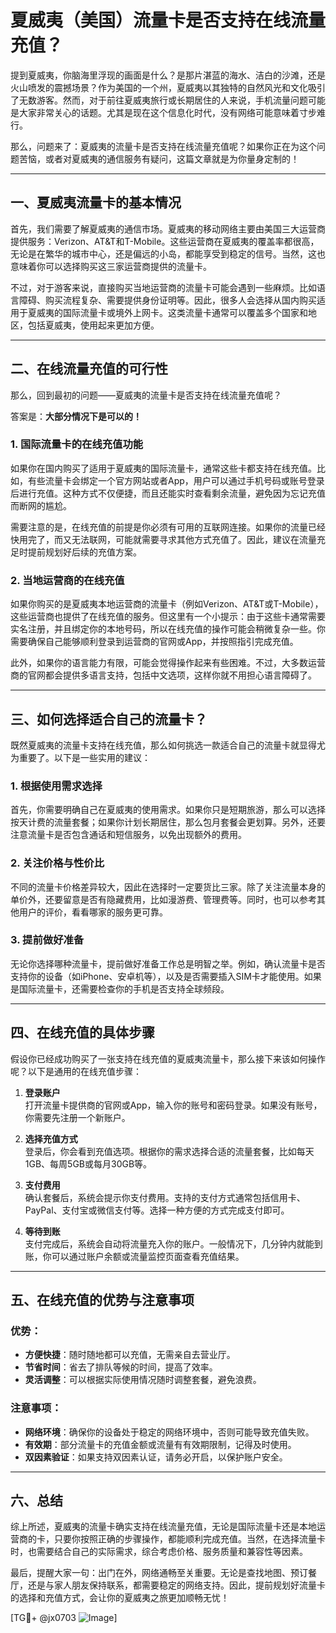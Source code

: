 # 夏威夷（美国）流量卡是否支持在线流量充值？

提到夏威夷，你脑海里浮现的画面是什么？是那片湛蓝的海水、洁白的沙滩，还是火山喷发的震撼场景？作为美国的一个州，夏威夷以其独特的自然风光和文化吸引了无数游客。然而，对于前往夏威夷旅行或长期居住的人来说，手机流量问题可能是大家非常关心的话题。尤其是现在这个信息化时代，没有网络可能意味着寸步难行。

那么，问题来了：夏威夷的流量卡是否支持在线流量充值呢？如果你正在为这个问题苦恼，或者对夏威夷的通信服务有疑问，这篇文章就是为你量身定制的！

---

## 一、夏威夷流量卡的基本情况

首先，我们需要了解夏威夷的通信市场。夏威夷的移动网络主要由美国三大运营商提供服务：Verizon、AT&T和T-Mobile。这些运营商在夏威夷的覆盖率都很高，无论是在繁华的城市中心，还是偏远的小岛，都能享受到稳定的信号。当然，这也意味着你可以选择购买这三家运营商提供的流量卡。

不过，对于游客来说，直接购买当地运营商的流量卡可能会遇到一些麻烦。比如语言障碍、购买流程复杂、需要提供身份证明等。因此，很多人会选择从国内购买适用于夏威夷的国际流量卡或境外上网卡。这类流量卡通常可以覆盖多个国家和地区，包括夏威夷，使用起来更加方便。

---

## 二、在线流量充值的可行性

那么，回到最初的问题——夏威夷的流量卡是否支持在线流量充值呢？

答案是：**大部分情况下是可以的！**

### 1. 国际流量卡的在线充值功能
如果你在国内购买了适用于夏威夷的国际流量卡，通常这些卡都支持在线充值。比如，有些流量卡会绑定一个官方网站或者App，用户可以通过手机号码或账号登录后进行充值。这种方式不仅便捷，而且还能实时查看剩余流量，避免因为忘记充值而断网的尴尬。

需要注意的是，在线充值的前提是你必须有可用的互联网连接。如果你的流量已经快用完了，而又无法联网，可能就需要寻求其他方式充值了。因此，建议在流量充足时提前规划好后续的充值方案。

### 2. 当地运营商的在线充值
如果你购买的是夏威夷本地运营商的流量卡（例如Verizon、AT&T或T-Mobile），这些运营商也提供了在线充值的服务。但这里有一个小提示：由于这些卡通常需要实名注册，并且绑定你的本地号码，所以在线充值的操作可能会稍微复杂一些。你需要确保自己能够顺利登录到运营商的官网或App，并按照指引完成充值。

此外，如果你的语言能力有限，可能会觉得操作起来有些困难。不过，大多数运营商的官网都会提供多语言支持，包括中文选项，这样你就不用担心语言障碍了。

---

## 三、如何选择适合自己的流量卡？

既然夏威夷的流量卡支持在线充值，那么如何挑选一款适合自己的流量卡就显得尤为重要了。以下是一些实用的建议：

### 1. 根据使用需求选择
首先，你需要明确自己在夏威夷的使用需求。如果你只是短期旅游，那么可以选择按天计费的流量套餐；如果你计划长期居住，那么包月套餐会更划算。另外，还要注意流量卡是否包含通话和短信服务，以免出现额外的费用。

### 2. 关注价格与性价比
不同的流量卡价格差异较大，因此在选择时一定要货比三家。除了关注流量本身的单价外，还要留意是否有隐藏费用，比如漫游费、管理费等。同时，也可以参考其他用户的评价，看看哪家的服务更可靠。

### 3. 提前做好准备
无论你选择哪种流量卡，提前做好准备工作总是明智之举。例如，确认流量卡是否支持你的设备（如iPhone、安卓机等），以及是否需要插入SIM卡才能使用。如果是国际流量卡，还需要检查你的手机是否支持全球频段。

---

## 四、在线充值的具体步骤

假设你已经成功购买了一张支持在线充值的夏威夷流量卡，那么接下来该如何操作呢？以下是通用的在线充值步骤：

1. **登录账户**  
   打开流量卡提供商的官网或App，输入你的账号和密码登录。如果没有账号，你需要先注册一个新账户。

2. **选择充值方式**  
   登录后，你会看到充值选项。根据你的需求选择合适的流量套餐，比如每天1GB、每周5GB或每月30GB等。

3. **支付费用**  
   确认套餐后，系统会提示你支付费用。支持的支付方式通常包括信用卡、PayPal、支付宝或微信支付等。选择一种方便的方式完成支付即可。

4. **等待到账**  
   支付完成后，系统会自动将流量充入你的账户。一般情况下，几分钟内就能到账，你可以通过账户余额或流量监控页面查看充值结果。

---

## 五、在线充值的优势与注意事项

### 优势：
- **方便快捷**：随时随地都可以充值，无需亲自去营业厅。
- **节省时间**：省去了排队等候的时间，提高了效率。
- **灵活调整**：可以根据实际使用情况随时调整套餐，避免浪费。

### 注意事项：
- **网络环境**：确保你的设备处于稳定的网络环境中，否则可能导致充值失败。
- **有效期**：部分流量卡的充值金额或流量有有效期限制，记得及时使用。
- **双因素验证**：如果支持双因素认证，请务必开启，以保护账户安全。

---

## 六、总结

综上所述，夏威夷的流量卡确实支持在线流量充值，无论是国际流量卡还是本地运营商的卡，只要你按照正确的步骤操作，都能顺利完成充值。当然，在选择流量卡时，也需要结合自己的实际需求，综合考虑价格、服务质量和兼容性等因素。

最后，提醒大家一句：出门在外，网络通畅至关重要。无论是查找地图、预订餐厅，还是与家人朋友保持联系，都需要稳定的网络支持。因此，提前规划好流量卡的选择和充值方式，会让你的夏威夷之旅更加顺畅无忧！

[TG💪+ @jx0703 ![Image](https://github.com/user-attachments/assets/dbca1d08-cadb-493c-b0ec-ad6f7a83f270)]